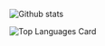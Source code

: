 
![Github stats](https://github-readme-stats.vercel.app/api?username=tszwong&theme=highcontrast&show_icons=true&count_private=true)

![Top Languages Card](https://github-readme-stats.vercel.app/api/top-langs/?username=tszwong)
